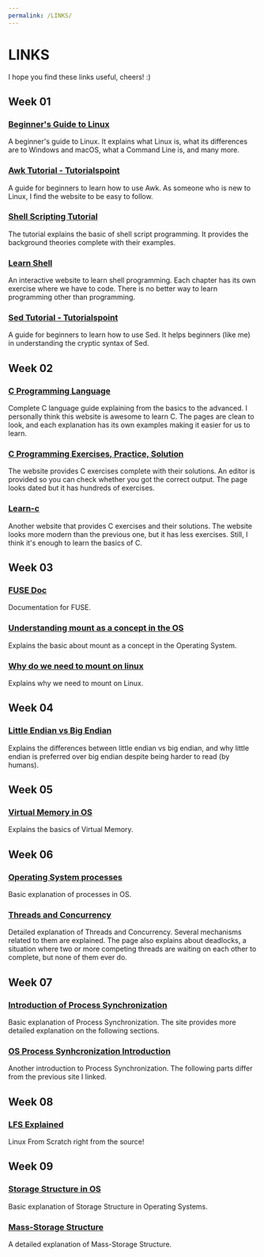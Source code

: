 ```yaml
---
permalink: /LINKS/
---
```

# LINKS
I hope you find these links useful, cheers! :)
## Week 01
### [Beginner's Guide to Linux](https://www.lifewire.com/beginners-guide-to-linux-4090233)<br>
A beginner's guide to Linux. It explains what Linux is, what its differences are to Windows and
macOS, what a Command Line is, and many more.<br>
### [Awk Tutorial - Tutorialspoint](https://www.tutorialspoint.com/awk/index.htm)<br>
A guide for beginners to learn how to use Awk. As someone who is new to Linux, I find
the website to be easy to follow.<br>
### [Shell Scripting Tutorial](https://www.shellscript.sh)<br>
The tutorial explains the basic of shell script programming. It provides the background theories 
complete with their examples.<br>
### [Learn Shell](https://www.learnshell.org)<br>
An interactive website to learn shell programming. Each chapter has its own exercise where we
have to code. There is no better way to learn programming other than programming.<br>
### [Sed Tutorial - Tutorialspoint](https://www.tutorialspoint.com/sed/sed_overview.htm)<br>
A guide for beginners to learn how to use Sed. It helps beginners (like me) in understanding
the cryptic syntax of Sed.<br>
## Week 02 
### [C Programming Language](https://www.geeksforgeeks.org/c-programming-language/)<br>
Complete C language guide explaining from the basics to the advanced. I personally think this website is
awesome to learn C. The pages are clean to look, and each explanation has its own examples making
it easier for us to learn.<br>
### [C Programming Exercises, Practice, Solution](https://www.w3resource.com/c-programming-exercises/)<br>
The website provides C exercises complete with their solutions. An editor is provided so you can check
whether you got the correct output. The page looks dated but it has hundreds of exercises.<br>
### [Learn-c](https://www.learn-c.org)<br>
Another website that provides C exercises and their solutions. The website looks more modern than the previous
one, but it has less exercises. Still, I think it's enough to learn the basics of C.<br>
## Week 03 
### [FUSE Doc](https://www.kernel.org/doc/html/latest/filesystems/fuse.html#what-is-fuse)<br>
Documentation for FUSE.<br> 
### [Understanding mount as a concept in the OS](https://unix.stackexchange.com/questions/3247/understanding-mount-as-a-concept-in-the-os)<br> 
Explains the basic about mount as a concept in the Operating System.<br> 
### [Why do we need to mount on linux](https://unix.stackexchange.com/questions/178077/why-do-we-need-to-mount-on-linux)<br>
Explains why we need to mount on Linux.<br>
## Week 04
### [Little Endian vs Big Endian](https://www.section.io/engineering-education/what-is-little-endian-and-big-endian/)<br>
Explains the differences between little endian vs big endian, and why little endian is 
preferred over big endian despite being harder to read (by humans).<br>
## Week 05
### [Virtual Memory in OS](https://www.geeksforgeeks.org/virtual-memory-in-operating-system/)<br>
Explains the basics of Virtual Memory.<br> 
## Week 06
### [Operating System processes](https://www.studytonight.com/operating-system/operating-system-processes)<br>
Basic explanation of processes in OS.<br>
### [Threads and Concurrency](https://applied-programming.github.io/Operating-Systems-Notes/3-Threads-and-Concurrency/#threads-and-concurrency)<br>
Detailed explanation of Threads and Concurrency. Several mechanisms related to them are explained. The page also explains about deadlocks,
a situation where two or more competing threads are waiting on each other to complete, but none of them ever do.<br>
## Week 07
### [Introduction of Process Synchronization](https://www.geeksforgeeks.org/introduction-of-process-synchronization/)<br>
Basic explanation of Process Synchronization. The site provides more detailed explanation on the following sections.<br>
### [OS Process Synhcronization Introduction](https://www.javatpoint.com/os-process-synchronization-introduction)<br>
Another introduction to Process Synchronization. The following parts differ from the previous site I linked.<br>
## Week 08
### [LFS Explained](https://www.linuxfromscratch.org)<br>
Linux From Scratch right from the source!<br>
## Week 09
### [Storage Structure in OS](https://www.geeksforgeeks.org/storage-structure-in-operating-systems/)<br>
Basic explanation of Storage Structure in Operating Systems.<br>
### [Mass-Storage Structure](https://www.cs.uic.edu/~jbell/CourseNotes/OperatingSystems/10_MassStorage.html)<br>
A detailed explanation of Mass-Storage Structure.<br>
